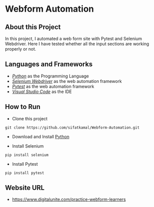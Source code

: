 # Webform Automation

## About this Project

<p>In this project, I automated a web form site with Pytest and Selenium Webdriver. Here I have tested whether all the input sections are working properly or not.</p>

## Languages and Frameworks

- *[Python](https://www.python.org/)* as the Programming Language
- *[Selenium Webdriver](https://www.selenium.dev/)* as the web automation framework
- *[Pytest](https://docs.pytest.org/en/stable/)* as the web automation framework
- *[Visual Studio Code](https://code.visualstudio.com/)* as the IDE

## How to Run
- Clone this project
```
git clone https://github.com/sifatkamal/Webform-Automation.git
```

- Download and Install [Python](https://www.python.org/)

- Install Selenium
```
pip install selenium
```

- Install Pytest

```
pip install pytest
```

## Website URL
- https://www.digitalunite.com/practice-webform-learners

